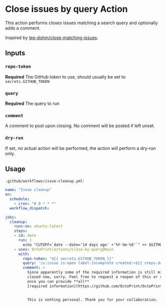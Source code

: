 # Close issues by query Action

This action performs closes issues matching a search query and optionally
adds a comment.

Inspired by [lee-dohm/close-matching-issues](https://github.com/lee-dohm/close-matching-issues).

## Inputs

### `repo-token`

**Required** The GitHub token to use, should usually be set to `secrets.GITHUB_TOKEN`

### `query`

**Required** The query to run

### `comment`

A comment to post upon closing. No comment will be posted if left unset.

### `dry-run`

If set, no actual action will be performed, the action will perform a dry-run only.

## Usage

`.github/workflows/issue-cleanup.yml`:

```yaml
name: "Issue cleanup"
on:
  schedule:
    - cron: "0 0 * * *"
  workflow_dispatch:

jobs:
  cleanup:
    runs-on: ubuntu-latest
    steps:
    - id: date
      run: |
        echo "CUTOFF=`date --date='14 days ago' +'%Y-%m-%d'`" >> $GITHUB_OUTPUT
    - uses: OctoPrint/actions/close-by-query@main
      with:
        repo-token: "${{ secrets.GITHUB_TOKEN }}"
        query: 'is:issue is:open label:incomplete created:<${{ steps.date.outputs.CUTOFF }}'
        comment: >
          Since apparently some of the required information is still missing, this will be
          closed now, sorry. Feel free to request a reopen of this or create a new issue
          once you can provide **all** 
          [required information](https://github.com/OctoPrint/OctoPrint/blob/master/CONTRIBUTING.md#how-to-file-a-bug-report).
        

          This is nothing personal. Thank you for your collaboration.
```
